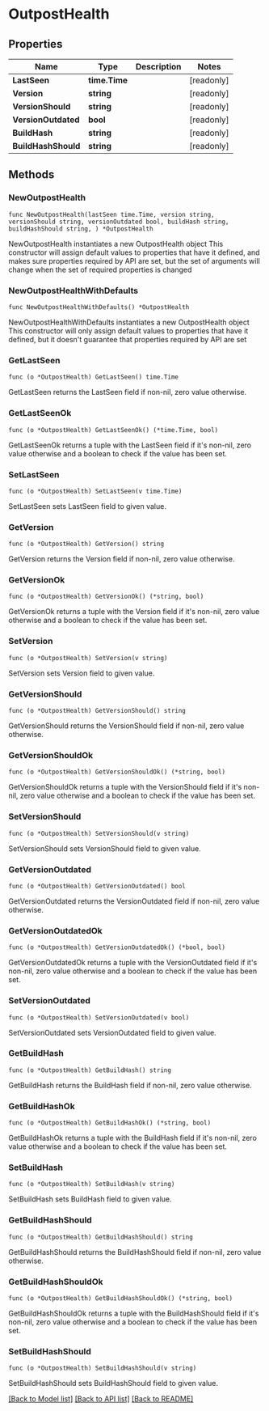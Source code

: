 # OutpostHealth

## Properties

Name | Type | Description | Notes
------------ | ------------- | ------------- | -------------
**LastSeen** | **time.Time** |  | [readonly] 
**Version** | **string** |  | [readonly] 
**VersionShould** | **string** |  | [readonly] 
**VersionOutdated** | **bool** |  | [readonly] 
**BuildHash** | **string** |  | [readonly] 
**BuildHashShould** | **string** |  | [readonly] 

## Methods

### NewOutpostHealth

`func NewOutpostHealth(lastSeen time.Time, version string, versionShould string, versionOutdated bool, buildHash string, buildHashShould string, ) *OutpostHealth`

NewOutpostHealth instantiates a new OutpostHealth object
This constructor will assign default values to properties that have it defined,
and makes sure properties required by API are set, but the set of arguments
will change when the set of required properties is changed

### NewOutpostHealthWithDefaults

`func NewOutpostHealthWithDefaults() *OutpostHealth`

NewOutpostHealthWithDefaults instantiates a new OutpostHealth object
This constructor will only assign default values to properties that have it defined,
but it doesn't guarantee that properties required by API are set

### GetLastSeen

`func (o *OutpostHealth) GetLastSeen() time.Time`

GetLastSeen returns the LastSeen field if non-nil, zero value otherwise.

### GetLastSeenOk

`func (o *OutpostHealth) GetLastSeenOk() (*time.Time, bool)`

GetLastSeenOk returns a tuple with the LastSeen field if it's non-nil, zero value otherwise
and a boolean to check if the value has been set.

### SetLastSeen

`func (o *OutpostHealth) SetLastSeen(v time.Time)`

SetLastSeen sets LastSeen field to given value.


### GetVersion

`func (o *OutpostHealth) GetVersion() string`

GetVersion returns the Version field if non-nil, zero value otherwise.

### GetVersionOk

`func (o *OutpostHealth) GetVersionOk() (*string, bool)`

GetVersionOk returns a tuple with the Version field if it's non-nil, zero value otherwise
and a boolean to check if the value has been set.

### SetVersion

`func (o *OutpostHealth) SetVersion(v string)`

SetVersion sets Version field to given value.


### GetVersionShould

`func (o *OutpostHealth) GetVersionShould() string`

GetVersionShould returns the VersionShould field if non-nil, zero value otherwise.

### GetVersionShouldOk

`func (o *OutpostHealth) GetVersionShouldOk() (*string, bool)`

GetVersionShouldOk returns a tuple with the VersionShould field if it's non-nil, zero value otherwise
and a boolean to check if the value has been set.

### SetVersionShould

`func (o *OutpostHealth) SetVersionShould(v string)`

SetVersionShould sets VersionShould field to given value.


### GetVersionOutdated

`func (o *OutpostHealth) GetVersionOutdated() bool`

GetVersionOutdated returns the VersionOutdated field if non-nil, zero value otherwise.

### GetVersionOutdatedOk

`func (o *OutpostHealth) GetVersionOutdatedOk() (*bool, bool)`

GetVersionOutdatedOk returns a tuple with the VersionOutdated field if it's non-nil, zero value otherwise
and a boolean to check if the value has been set.

### SetVersionOutdated

`func (o *OutpostHealth) SetVersionOutdated(v bool)`

SetVersionOutdated sets VersionOutdated field to given value.


### GetBuildHash

`func (o *OutpostHealth) GetBuildHash() string`

GetBuildHash returns the BuildHash field if non-nil, zero value otherwise.

### GetBuildHashOk

`func (o *OutpostHealth) GetBuildHashOk() (*string, bool)`

GetBuildHashOk returns a tuple with the BuildHash field if it's non-nil, zero value otherwise
and a boolean to check if the value has been set.

### SetBuildHash

`func (o *OutpostHealth) SetBuildHash(v string)`

SetBuildHash sets BuildHash field to given value.


### GetBuildHashShould

`func (o *OutpostHealth) GetBuildHashShould() string`

GetBuildHashShould returns the BuildHashShould field if non-nil, zero value otherwise.

### GetBuildHashShouldOk

`func (o *OutpostHealth) GetBuildHashShouldOk() (*string, bool)`

GetBuildHashShouldOk returns a tuple with the BuildHashShould field if it's non-nil, zero value otherwise
and a boolean to check if the value has been set.

### SetBuildHashShould

`func (o *OutpostHealth) SetBuildHashShould(v string)`

SetBuildHashShould sets BuildHashShould field to given value.



[[Back to Model list]](../README.md#documentation-for-models) [[Back to API list]](../README.md#documentation-for-api-endpoints) [[Back to README]](../README.md)


